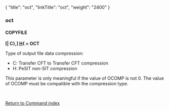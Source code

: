 {
    "title": "oct",
    "linkTitle": "oct",
    "weight": "2400"
}<span id="oct"></span>

### <span class="mc-variable System.Title variable">oct</span>

#### COPYFILE

**<span style="font-weight: bold;">\[</span>**<span style="font-weight: bold;">| C},\] <u>H</u>{ = OCT</span>

Type of output file data compression:

-   C: <span class="mc-variable axway_variables.Component_Short_Name variable">Transfer CFT</span>
    to <span class="mc-variable axway_variables.Component_Short_Name variable">Transfer CFT</span> compression
-   H: PeSIT non-SIT
    compression

This parameter is only meaningful if the value of OCOMP is not 0. The
value of OCOMP must be compatible with the compression type.

 

[Return to Command index](../../)
